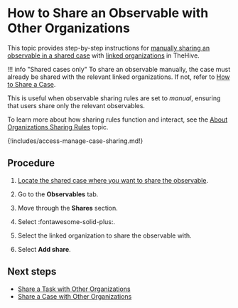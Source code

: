 # How to Share an Observable with Other Organizations

This topic provides step-by-step instructions for [manually sharing an observable in a shared case](../../../administration/organizations/about-organizations-sharing-rules.md#manual-sharing-of-tasks-and-observables-in-a-shared-case) with [linked organizations](../../../administration/organizations/link-an-organization.md) in TheHive.

!!! info "Shared cases only"
    To share an observable manually, the case must already be shared with the relevant linked organizations. If not, refer to [How to Share a Case](share-a-case.md).

This is useful when observable sharing rules are set to *manual*, ensuring that users share only the relevant observables.

To learn more about how sharing rules function and interact, see the [About Organizations Sharing Rules](../../../administration/organizations/about-organizations-sharing-rules.md) topic.

{!includes/access-manage-case-sharing.md!}

<h2>Procedure</h2>

1. [Locate the shared case where you want to share the observable](../../analyst-corner/cases/search-for-cases/find-a-case.md).

2. Go to the **Observables** tab.

3. Move through the **Shares** section.

4. Select :fontawesome-solid-plus:.

5. Select the linked organization to share the observable with.

6. Select **Add share**.

<h2>Next steps</h2>

* [Share a Task with Other Organizations](../tasks/share-a-task.md)
* [Share a Case with Other Organizations](share-a-case.md)